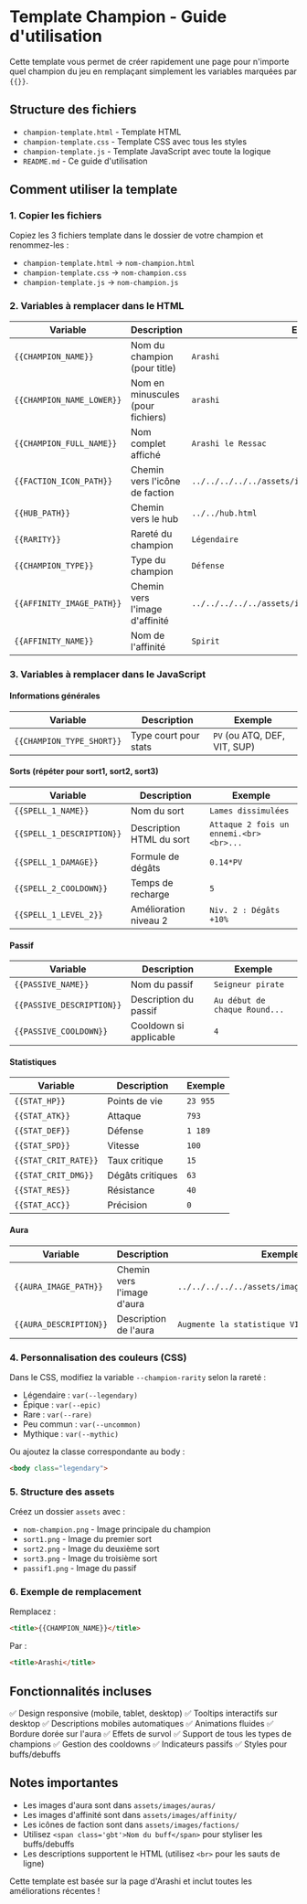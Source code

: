 # Template Champion - Guide d'utilisation

Cette template vous permet de créer rapidement une page pour n'importe quel champion du jeu en remplaçant simplement les variables marquées par `{{}}`.

## Structure des fichiers

- `champion-template.html` - Template HTML
- `champion-template.css` - Template CSS avec tous les styles
- `champion-template.js` - Template JavaScript avec toute la logique
- `README.md` - Ce guide d'utilisation

## Comment utiliser la template

### 1. Copier les fichiers
Copiez les 3 fichiers template dans le dossier de votre champion et renommez-les :
- `champion-template.html` → `nom-champion.html`
- `champion-template.css` → `nom-champion.css`
- `champion-template.js` → `nom-champion.js`

### 2. Variables à remplacer dans le HTML

| Variable | Description | Exemple |
|----------|-------------|---------|
| `{{CHAMPION_NAME}}` | Nom du champion (pour title) | `Arashi` |
| `{{CHAMPION_NAME_LOWER}}` | Nom en minuscules (pour fichiers) | `arashi` |
| `{{CHAMPION_FULL_NAME}}` | Nom complet affiché | `Arashi le Ressac` |
| `{{FACTION_ICON_PATH}}` | Chemin vers l'icône de faction | `../../../../../assets/images/factions/shadowkin.png` |
| `{{HUB_PATH}}` | Chemin vers le hub | `../../hub.html` |
| `{{RARITY}}` | Rareté du champion | `Légendaire` |
| `{{CHAMPION_TYPE}}` | Type du champion | `Défense` |
| `{{AFFINITY_IMAGE_PATH}}` | Chemin vers l'image d'affinité | `../../../../../assets/images/affinity/spirit.png` |
| `{{AFFINITY_NAME}}` | Nom de l'affinité | `Spirit` |

### 3. Variables à remplacer dans le JavaScript

#### Informations générales
| Variable | Description | Exemple |
|----------|-------------|---------|
| `{{CHAMPION_TYPE_SHORT}}` | Type court pour stats | `PV` (ou ATQ, DEF, VIT, SUP) |

#### Sorts (répéter pour sort1, sort2, sort3)
| Variable | Description | Exemple |
|----------|-------------|---------|
| `{{SPELL_1_NAME}}` | Nom du sort | `Lames dissimulées` |
| `{{SPELL_1_DESCRIPTION}}` | Description HTML du sort | `Attaque 2 fois un ennemi.<br><br>...` |
| `{{SPELL_1_DAMAGE}}` | Formule de dégâts | `0.14*PV` |
| `{{SPELL_2_COOLDOWN}}` | Temps de recharge | `5` |
| `{{SPELL_1_LEVEL_2}}` | Amélioration niveau 2 | `Niv. 2 : Dégâts +10%` |

#### Passif
| Variable | Description | Exemple |
|----------|-------------|---------|
| `{{PASSIVE_NAME}}` | Nom du passif | `Seigneur pirate` |
| `{{PASSIVE_DESCRIPTION}}` | Description du passif | `Au début de chaque Round...` |
| `{{PASSIVE_COOLDOWN}}` | Cooldown si applicable | `4` |

#### Statistiques
| Variable | Description | Exemple |
|----------|-------------|---------|
| `{{STAT_HP}}` | Points de vie | `23 955` |
| `{{STAT_ATK}}` | Attaque | `793` |
| `{{STAT_DEF}}` | Défense | `1 189` |
| `{{STAT_SPD}}` | Vitesse | `100` |
| `{{STAT_CRIT_RATE}}` | Taux critique | `15` |
| `{{STAT_CRIT_DMG}}` | Dégâts critiques | `63` |
| `{{STAT_RES}}` | Résistance | `40` |
| `{{STAT_ACC}}` | Précision | `0` |

#### Aura
| Variable | Description | Exemple |
|----------|-------------|---------|
| `{{AURA_IMAGE_PATH}}` | Chemin vers l'image d'aura | `../../../../../assets/images/auras/speed.png` |
| `{{AURA_DESCRIPTION}}` | Description de l'aura | `Augmente la statistique VIT...` |

### 4. Personnalisation des couleurs (CSS)

Dans le CSS, modifiez la variable `--champion-rarity` selon la rareté :
- Légendaire : `var(--legendary)`
- Épique : `var(--epic)`
- Rare : `var(--rare)`
- Peu commun : `var(--uncommon)`
- Mythique : `var(--mythic)`

Ou ajoutez la classe correspondante au body :
```html
<body class="legendary">
```

### 5. Structure des assets

Créez un dossier `assets` avec :
- `nom-champion.png` - Image principale du champion
- `sort1.png` - Image du premier sort
- `sort2.png` - Image du deuxième sort
- `sort3.png` - Image du troisième sort
- `passif1.png` - Image du passif

### 6. Exemple de remplacement

Remplacez :
```html
<title>{{CHAMPION_NAME}}</title>
```

Par :
```html
<title>Arashi</title>
```

## Fonctionnalités incluses

✅ Design responsive (mobile, tablet, desktop)
✅ Tooltips interactifs sur desktop
✅ Descriptions mobiles automatiques
✅ Animations fluides
✅ Bordure dorée sur l'aura
✅ Effets de survol
✅ Support de tous les types de champions
✅ Gestion des cooldowns
✅ Indicateurs passifs
✅ Styles pour buffs/debuffs

## Notes importantes

- Les images d'aura sont dans `assets/images/auras/`
- Les images d'affinité sont dans `assets/images/affinity/`
- Les icônes de faction sont dans `assets/images/factions/`
- Utilisez `<span class='gbt'>Nom du buff</span>` pour styliser les buffs/debuffs
- Les descriptions supportent le HTML (utilisez `<br>` pour les sauts de ligne)

Cette template est basée sur la page d'Arashi et inclut toutes les améliorations récentes !
